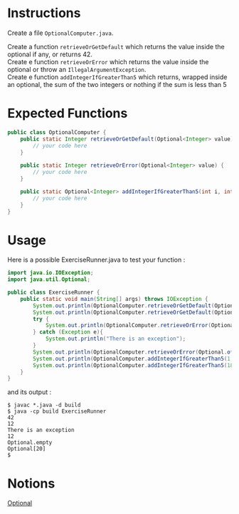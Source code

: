 # Instructions

Create a file `OptionalComputer.java`.

Create a function `retrieveOrGetDefault` which returns the value inside the optional if any, or returns 42.  
Create e function `retrieveOrError` which returns the value inside the optional or throw an `IllegalArgumentException`.  
Create e function `addIntegerIfGreaterThan5` which returns, wrapped inside an optional, the sum of the two integers or nothing if the sum is less than 5


# Expected Functions
```java
public class OptionalComputer {
    public static Integer retrieveOrGetDefault(Optional<Integer> value) {
        // your code here
    }
    
    public static Integer retrieveOrError(Optional<Integer> value) {
        // your code here
    }

    public static Optional<Integer> addIntegerIfGreaterThan5(int i, int j) {
        // your code here
    }
}
```

# Usage

Here is a possible ExerciseRunner.java to test your function :

```java
import java.io.IOException;
import java.util.Optional;

public class ExerciseRunner {
    public static void main(String[] args) throws IOException {
        System.out.println(OptionalComputer.retrieveOrGetDefault(Optional.empty()));
        System.out.println(OptionalComputer.retrieveOrGetDefault(Optional.of(12)));
        try {
            System.out.println(OptionalComputer.retrieveOrError(Optional.empty()));
        } catch (Exception e){
            System.out.println("There is an exception");
        }
        System.out.println(OptionalComputer.retrieveOrError(Optional.of(12)));
        System.out.println(OptionalComputer.addIntegerIfGreaterThan5(1, 2));
        System.out.println(OptionalComputer.addIntegerIfGreaterThan5(18, 2));
    }
}
```
          
and its output :
```shell
$ javac *.java -d build
$ java -cp build ExerciseRunner 
42
12
There is an exception
12
Optional.empty
Optional[20]
$ 
```

# Notions
[Optional](https://docs.oracle.com/en/java/javase/17/docs/api//java.base/java/util/Optional.html)  
